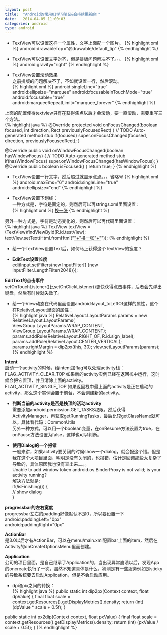 ```yaml
---
layout: post
title:  "Android的常用UI学习笔记&会持续更新的!"
date:   2014-04-05 11:00:03
categories: android
type: android
---
```


* TextView可以设置这样一个属性，文字上面配一个图片。
{% highlight xml %}
android:drawableTop="@drawable/default_tip"
{% endhighlight %}

* TextView可以设置文字对齐，但是排版问题解决不了。。。
{% highlight xml %}
android:gravity="right"
{% endhighlight %}

* TextView设置滚动效果  
之前排版的问题解决不了，不如就设置一行，然后滚动。  
{% highlight xml %}
android:singleLine="true”
android:ellipsize="marquee”
android:focusableInTouchMode="true”
android:focusable="true”
android:marqueeRepeatLimit="marquee_forever”
{% endhighlight %}

上面的配置使得textview只有在获得焦点以后才会滚动，要一直滚动，需要重写三个方法。  
{% highlight java %}
@Override
protected void onFocusChanged(boolean focused, int direction,
Rect previouslyFocusedRect) {
// TODO Auto-generated method stub
if(focused)
super.onFocusChanged(focused, direction, previouslyFocusedRect);
}

@Override
public void onWindowFocusChanged(boolean hasWindowFocus) {
// TODO Auto-generated method stub
if(hasWindowFocus)
super.onWindowFocusChanged(hasWindowFocus);
}
@Override
public boolean isFocused() {
return true;
}
{% endhighlight %}

* TextView设置一行文字，然后超过就显示点点。。。省略号
{% highlight xml %}
android:maxEms="6" 
android:singleLine="true"
android:ellipsize="end"
{% endhighlight %}

* TextView设置下划线：  
一种方式是，字符是固定的，则然后可以再strings.xml里面设置：  
{% highlight xml %}
<string name="str_pic_login_change"><u>换一张</u></string>
{% endhighlight %}

另外一种方式是，字符是动态变化的，则然后可以再代码里面设置：  
{% highlight java %}
TextView textView = (TextView)findViewById(R.id.testView); 
textView.setText(Html.fromHtml("<u>"+"换一张"+"</u>"));
{% endhighlight %}

* 给一个TextView设置Text后，如何马上获得这个TextView的宽度？

* **EditText设置长度**  
editInput.setFilters(new InputFilter[] {new InputFilter.LengthFilter(2048)});

**EditText的点击事件**  
setOnTouchListener()比setOnClickListener()更快获得点击事件，后者会先弹出键盘，然后有时候就失效了。

* 给一个View动态在代码里面设置android:layout_toLeftOf这样的属性，这个在RelativeLayout里面的属性：   
{% highlight java %}
RelativeLayout.LayoutParams params = new RelativeLayout.LayoutParams(
                    ViewGroup.LayoutParams.WRAP_CONTENT,
                    ViewGroup.LayoutParams.WRAP_CONTENT);
params.addRule(RelativeLayout.RIGHT_OF, R.id.sign_label);
params.addRule(RelativeLayout.CENTER_VERTICAL);
params.rightMargin = dip2px(this, 30);
view.setLayoutParams(params);
{% endhighlight %}

**Intent**  
启动一个activity的时候，给intent加flag可以处理activity栈：  
FLAG_ACTIVITY_CLEAR_TOP  如果新的activity实例已经在返回栈中运行，这时候会把它置顶，并且清除上面的activity。  
FLAG_ACTIVITY_SINGLE_TOP  如果返回栈中最上面的activity是正在启动的activity，那么这个实例会置于前台，不会创建新的activity。

* **判断当前的activity是否是栈顶的活动activity**  
需要添加android.permission.GET_TASKS权限，然后获得ActivityManager，再获取getRunningTasks，最后比较getClassName就可以。具体看代码：CommonUtils  
另外一种方式，可以用一个boolean变量，在onResume方法设置为true，在onPause方法设置为false，这样也可以判断。

* **使用Dialog的一个报错**  
一般来讲，如果activity要关闭的时候show一个dialog，就会报这个错。但是我在这个大项目里面，明明是没有关闭的，也报错，估计是回调那些太复杂了导致的，具体原因我也没有查出来。。。。  
Unable to add window  token android.os.BinderProxy is not valid; is your activity running?  
解决方法就是:  
if(!isFinishing()) {  
   // show dialog  
}

**progressbar的左右宽度**  
progressbar左右的padding好像默认不是0，所以要设置一下  
android:paddingLeft="0px"  
android:paddingRight="0px"  

**ActionBar**  
是3.0以后才有ActionBar，可以在menu/main.xml配置bar上面的item，然后在Activity的onCreateOptionsMenu里面创建。

**Application**  
公司的项目里面，是自己继承了Application的，当出现异常崩溃以后，发现App的oncreate执行了一次，虽然不知道具体是什么，猜测是有一些服务例如是sticky的导致系统要去启动Application，但是不会启动应用。

* dp和pix之间的转换：  
{% highlight java %}
public static int dip2px(Context context, float dpValue) {
	final float scale = context.getResources().getDisplayMetrics().density;
	return (int) (dpValue * scale + 0.5f);
}

public static int px2dip(Context context, float pxValue) {
	final float scale = context.getResources().getDisplayMetrics().density;
	return (int) (pxValue / scale + 0.5f);
}
{% endhighlight %}